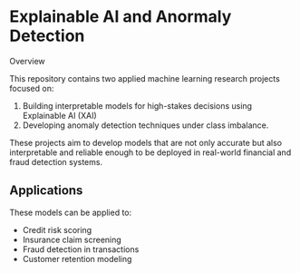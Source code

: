 
# Explainable AI and Anormaly Detection

Overview

This repository contains two applied machine learning research projects focused on:
1. Building interpretable models for high-stakes decisions using Explainable AI (XAI)  
2. Developing anomaly detection techniques under class imbalance.

These projects aim to develop models that are not only accurate but also interpretable and reliable enough to be deployed in real-world financial and fraud detection systems.

## Applications
These models can be applied to:
- Credit risk scoring
- Insurance claim screening
- Fraud detection in transactions
- Customer retention modeling

